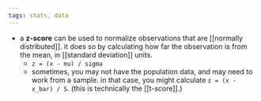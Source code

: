 ```yaml
---
tags: stats, data
---
```


- a **z-score** can be used to normalize observations that are [[normally distributed]]. it does so by calculating how far the observation is from the mean, in [[standard deviation]] units.
	- `z = (x - mu) / sigma`
	- sometimes, you may not have the population data, and may need to work from a sample. in that case, you might calculate `z = (x - x_bar) / S`. (this is technically the [[t-score]].)